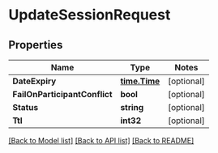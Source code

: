 # UpdateSessionRequest

## Properties
Name | Type | Notes
------------ | ------------- | -------------
**DateExpiry** | [**time.Time**](time.Time.md) | [optional] 
**FailOnParticipantConflict** | **bool** | [optional] 
**Status** | **string** | [optional] 
**Ttl** | **int32** | [optional] 

[[Back to Model list]](../README.md#documentation-for-models) [[Back to API list]](../README.md#documentation-for-api-endpoints) [[Back to README]](../README.md)


